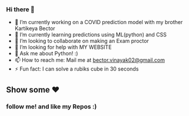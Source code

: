 ### Hi there 👋

- 🔭 I’m currently working on a COVID prediction model with my brother Kartikeya Bector
- 🌱 I’m currently learning predictions using ML(python) and CSS
- 👯 I’m looking to collaborate on making an Exam proctor
- 🤔 I’m looking for help with MY WEBSITE
- 💬 Ask me about Python! :)
- 📫 How to reach me: Mail me at bector.vinayak02@gmail.com
- ⚡ Fun fact: I can solve a rubiks cube in 30 seconds 
## Show some ❤️ 
### follow me! and like my Repos :)
